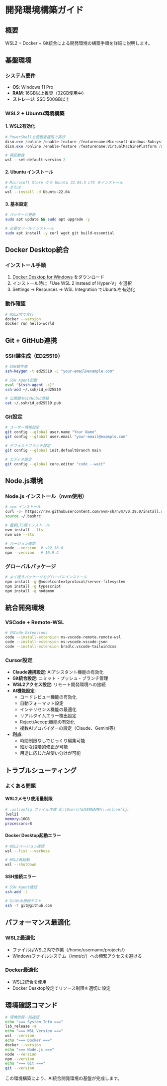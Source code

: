 # 開発環境構築ガイド

## 概要

WSL2 + Docker + Git統合による開発環境の構築手順を詳細に説明します。

## 基盤環境

### システム要件
- **OS**: Windows 11 Pro
- **RAM**: 16GB以上推奨（32GB使用中）
- **ストレージ**: SSD 500GB以上

### WSL2 + Ubuntu環境構築

#### 1. WSL2有効化
```powershell
# PowerShellを管理者権限で実行
dism.exe /online /enable-feature /featurename:Microsoft-Windows-Subsystem-Linux /all /norestart
dism.exe /online /enable-feature /featurename:VirtualMachinePlatform /all /norestart

# 再起動後
wsl --set-default-version 2
```

#### 2. Ubuntu インストール
```bash
# Microsoft Store から Ubuntu 22.04.5 LTS をインストール
# または
wsl --install -d Ubuntu-22.04
```

#### 3. 基本設定
```bash
# パッケージ更新
sudo apt update && sudo apt upgrade -y

# 必要なツールインストール
sudo apt install -y curl wget git build-essential
```

## Docker Desktop統合

### インストール手順
1. [Docker Desktop for Windows](https://www.docker.com/products/docker-desktop) をダウンロード
2. インストール時に「Use WSL 2 instead of Hyper-V」を選択
3. Settings → Resources → WSL Integration でUbuntuを有効化

### 動作確認
```bash
# WSL2内で実行
docker --version
docker run hello-world
```

## Git + GitHub連携

### SSH鍵生成（ED25519）
```bash
# SSH鍵生成
ssh-keygen -t ed25519 -C "your-email@example.com"

# SSH Agent起動
eval "$(ssh-agent -s)"
ssh-add ~/.ssh/id_ed25519

# 公開鍵をGitHubに登録
cat ~/.ssh/id_ed25519.pub
```

### Git設定
```bash
# ユーザー情報設定
git config --global user.name "Your Name"
git config --global user.email "your-email@example.com"

# デフォルトブランチ設定
git config --global init.defaultBranch main

# エディタ設定
git config --global core.editor "code --wait"
```

## Node.js環境

### Node.js インストール（nvm使用）
```bash
# nvm インストール
curl -o- https://raw.githubusercontent.com/nvm-sh/nvm/v0.39.0/install.sh | bash
source ~/.bashrc

# 最新LTS版インストール
nvm install --lts
nvm use --lts

# バージョン確認
node --version  # v22.16.0
npm --version   # 10.9.2
```

### グローバルパッケージ
```bash
# よく使うパッケージをグローバルインストール
npm install -g @modelcontextprotocol/server-filesystem
npm install -g typescript
npm install -g nodemon
```

## 統合開発環境

### VSCode + Remote-WSL
```bash
# VSCode Extensions
code --install-extension ms-vscode-remote.remote-wsl
code --install-extension ms-vscode.vscode-json
code --install-extension bradlc.vscode-tailwindcss
```

### Cursor設定
- **Claude連携設定**: AIアシスタント機能の有効化
- **Git統合設定**: コミット・プッシュ・ブランチ管理
- **WSL2アクセス設定**: リモート開発環境への接続
- **AI機能設定**: 
  - コードレビュー機能の有効化
  - 自動フォーマット設定
  - インテリセンス機能の最適化
  - リアルタイムエラー検出設定
  - Reject/Accept機能の有効化
  - 複数AIプロバイダーの設定（Claude、Gemini等）
- **利点**: 
  - 時間制限なしでじっくり編集可能
  - 細かな段階的修正が可能
  - 用途に応じたAI使い分けが可能

## トラブルシューティング

### よくある問題

#### WSL2メモリ使用量制限
```bash
# .wslconfig ファイル作成（C:\Users\%USERNAME%\.wslconfig）
[wsl2]
memory=16GB
processors=8
```

#### Docker Desktop起動エラー
```bash
# WSL2バージョン確認
wsl --list --verbose

# WSL2再起動
wsl --shutdown
```

#### SSH接続エラー
```bash
# SSH Agent確認
ssh-add -l

# GitHub接続テスト
ssh -T git@github.com
```

## パフォーマンス最適化

### WSL2最適化
- ファイルはWSL2内で作業（/home/username/projects/）
- Windowsファイルシステム（/mnt/c/）への頻繁アクセスを避ける

### Docker最適化
- WSL2統合を使用
- Docker Desktop設定でリソース制限を適切に設定

## 環境確認コマンド

```bash
# 環境情報一括確認
echo "=== System Info ==="
lsb_release -a
echo "=== WSL Version ==="
wsl --version
echo "=== Docker ==="
docker --version
echo "=== Node.js ==="
node --version
npm --version
echo "=== Git ==="
git --version
```

この環境構築により、AI統合開発環境の基盤が完成します。